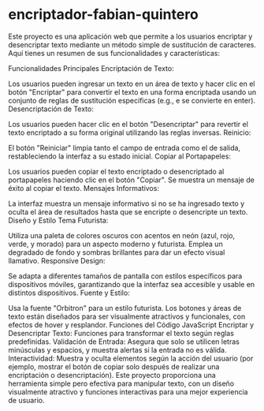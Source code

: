 # encriptador-fabian-quintero

Este proyecto es una aplicación web que permite a los usuarios encriptar y desencriptar texto mediante un método simple de sustitución de caracteres. Aquí tienes un resumen de sus funcionalidades y características:

Funcionalidades Principales
Encriptación de Texto:

Los usuarios pueden ingresar un texto en un área de texto y hacer clic en el botón "Encriptar" para convertir el texto en una forma encriptada usando un conjunto de reglas de sustitución específicas (e.g., e se convierte en enter).
Desencriptación de Texto:

Los usuarios pueden hacer clic en el botón "Desencriptar" para revertir el texto encriptado a su forma original utilizando las reglas inversas.
Reinicio:

El botón "Reiniciar" limpia tanto el campo de entrada como el de salida, restableciendo la interfaz a su estado inicial.
Copiar al Portapapeles:

Los usuarios pueden copiar el texto encriptado o desencriptado al portapapeles haciendo clic en el botón "Copiar". Se muestra un mensaje de éxito al copiar el texto.
Mensajes Informativos:

La interfaz muestra un mensaje informativo si no se ha ingresado texto y oculta el área de resultados hasta que se encripte o desencripte un texto.
Diseño y Estilo
Tema Futurista:

Utiliza una paleta de colores oscuros con acentos en neón (azul, rojo, verde, y morado) para un aspecto moderno y futurista.
Emplea un degradado de fondo y sombras brillantes para dar un efecto visual llamativo.
Responsive Design:

Se adapta a diferentes tamaños de pantalla con estilos específicos para dispositivos móviles, garantizando que la interfaz sea accesible y usable en distintos dispositivos.
Fuente y Estilo:

Usa la fuente "Orbitron" para un estilo futurista.
Los botones y áreas de texto están diseñados para ser visualmente atractivos y funcionales, con efectos de hover y resplandor.
Funciones del Código JavaScript
Encriptar y Desencriptar Texto:
Funciones para transformar el texto según reglas predefinidas.
Validación de Entrada:
Asegura que solo se utilicen letras minúsculas y espacios, y muestra alertas si la entrada no es válida.
Interactividad:
Muestra y oculta elementos según la acción del usuario (por ejemplo, mostrar el botón de copiar solo después de realizar una encriptación o desencriptación).
Este proyecto proporciona una herramienta simple pero efectiva para manipular texto, con un diseño visualmente atractivo y funciones interactivas para una mejor experiencia de usuario.






